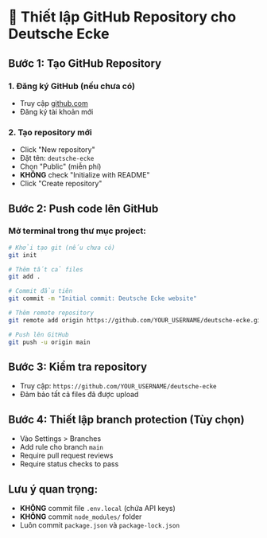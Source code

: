 # 🚀 Thiết lập GitHub Repository cho Deutsche Ecke

## Bước 1: Tạo GitHub Repository

### 1. Đăng ký GitHub (nếu chưa có)
- Truy cập [github.com](https://github.com)
- Đăng ký tài khoản mới

### 2. Tạo repository mới
- Click "New repository"
- Đặt tên: `deutsche-ecke`
- Chọn "Public" (miễn phí)
- **KHÔNG** check "Initialize with README"
- Click "Create repository"

## Bước 2: Push code lên GitHub

### Mở terminal trong thư mục project:
```bash
# Khởi tạo git (nếu chưa có)
git init

# Thêm tất cả files
git add .

# Commit đầu tiên
git commit -m "Initial commit: Deutsche Ecke website"

# Thêm remote repository
git remote add origin https://github.com/YOUR_USERNAME/deutsche-ecke.git

# Push lên GitHub
git push -u origin main
```

## Bước 3: Kiểm tra repository
- Truy cập: `https://github.com/YOUR_USERNAME/deutsche-ecke`
- Đảm bảo tất cả files đã được upload

## Bước 4: Thiết lập branch protection (Tùy chọn)
- Vào Settings > Branches
- Add rule cho branch `main`
- Require pull request reviews
- Require status checks to pass

## Lưu ý quan trọng:
- **KHÔNG** commit file `.env.local` (chứa API keys)
- **KHÔNG** commit `node_modules/` folder
- Luôn commit `package.json` và `package-lock.json` 
